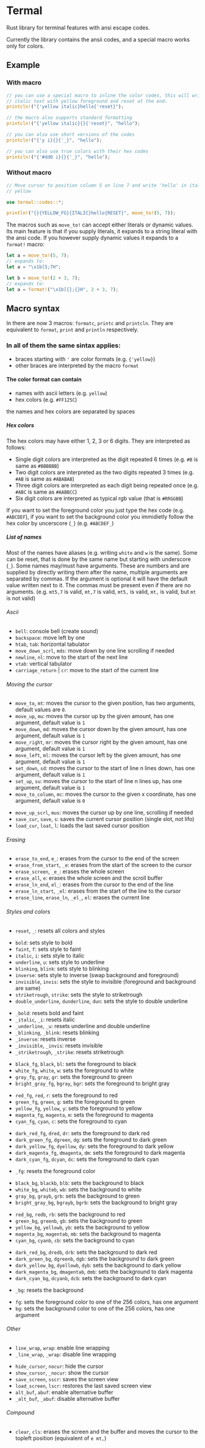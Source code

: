 # Termal
Rust library for terminal features with ansi escape codes.

Currently the library contains the ansii codes, and a special macro works only
for colors.

## Example
### With macro
```rust
// you can use a special macro to inline the color codes, this will write
// italic text with yellow foreground and reset at the end.
printcln!("{'yellow italic}hello{'reset}");

// the macro also supports standard formatting
printcln!("{'yellow italic}{}{'reset}", "hello");

// you can also use short versions of the codes
printcln!("{'y i}{}{'_}", "hello");

// you can also use true colors with their hex codes
printcln!("{'#dd0 i}{}{'_}", "hello");
```

### Without macro
```rust
// Move cursor to position column 5 on line 7 and write 'hello' in italic
// yellow

use termal::codes::*;

println!("{}{YELLOW_FG}{ITALIC}hello{RESET}", move_to!(5, 7));
```

The macros such as `move_to!` can accept either literals or dynamic values.
Its main feature is that if you supply literals, it expands to a string
literal with the ansi code.
If you however supply dynamic values it expands to a `format!` macro:
```rust
let a = move_to!(5, 7);
// expands to:
let a = "\x1b[5;7H";

let b = move_to!(2 + 3, 7);
// expands to:
let a = format!("\x1b[{};{}H", 2 + 3, 7);
```

## Macro syntax
In there are now 3 macros: `formatc`, `printc` and `printcln`. They are
equivalent to `format`, `print` and `println` respectively.

### In all of them the same sintax applies:
- braces starting with `'` are color formats (e.g. `{'yellow}`)
- other braces are interpreted by the macro `format`

#### The color format can contain
- names with ascii letters (e.g. `yellow`)
- hex colors (e.g. `#FF125C`)

the names and hex colors are separated by spaces

##### Hex colors
The hex colors may have either 1, 2, 3 or 6 digits. They are interpreted as
follows:
- Single digit colors are interpreted as the digit repeated 6 times (e.g. `#B`
  is same as `#BBBBBB`)
- Two digit colors are interpreted as the two digits repeated 3 times (e.g.
  `#AB` is same as `#ABABAB`)
- Three digit colors are interpreted as each digit being repeated once (e.g.
  `#ABC` is same as `#AABBCC`)
- Six digit colors are interpreted as typical rgb value (that is `#RRGGBB`)

If you want to set the foreground color you just type the hex code (e.g.
`#ABCDEF`), if you want to set the background color you immidietly follow the
hex color by uncerscore (`_`) (e.g. `#ABCDEF_`)

##### List of names
Most of the names have aliases (e.g. writing `white` and `w` is the same).
Some can be reset, that is done by the same name but starting with underscore
(`_`). Some names may/must have arguments. These are numbers and are supplied
by directly writing them after the name, multiple arguments are separated by
commas. If the argument is optional it will have the default value written
next to it. The commas must be present even if there are no arguments. (e.g.
`mt5,7` is valid, `mt,7` is valid, `mt5,` is valid, `mt,` is valid, but `mt`
is not valid)

###### Ascii
- `bell`: console bell (create sound)
- `backspace`: move left by one
- `htab`, `tab`: horizontal tabulator
- `move_down_scrl`, `mds`: move down by one line scrolling if needed
- `newline`, `nl`: move to the start of the next line
- `vtab`: vertical tabulator
- `carriage_return` | `cr`: move to the start of the current line

###### Moving the cursor
- `move_to`, `mt`: moves the cursor to the given position, has two arguments,
  default values are `0`.
- `move_up`, `mu`: moves the cursor up by the given amount, has one argument,
  default value is `1`
- `move_down`, `md`: moves the cursor down by the given amount, has one
  argument, default value is `1`
- `move_right`, `mr`: moves the cursor right by the given amount, has one
  argument, default value is `1`
- `move_left`, `ml`: moves the cursor left by the given amount, has one
  argument, default value is `1`
- `set_down`, `sd`: moves the cursor to the start of line n lines down, has one
  argument, default value is `1`
- `set_up`, `su`: moves the cursor to the start of line n lines up, has one
  argument, default value is `1`
- `move_to_column`, `mc`: moves the cursor to the given x coordinate, has one
  argument, default value is `0`
+ `move_up_scrl`, `mus`: moves the cursor up by one line, scrolling if needed
+ `save_cur`, `save`, `s`: saves the current cursor position (single slot, not
  lifo)
+ `load_cur`, `loat`, `l`: loads the last saved cursor position

###### Erasing
- `erase_to_end`, `e_`: erases from the cursor to the end of the screen
- `erase_from_start`, `_e`: erases from the start of the screen to the cursor
- `erase_screen`, `_e_`: erases the whole screen
- `erase_all`, `e`: erases the whole screen and the scroll buffer
- `erase_ln_end`, `el_`: erases from the cursor to the end of the line
- `erase_ln_start`, `_el`: erases from the start of the line to the cursor
- `erase_line`, `erase_ln`, `_el_`, `el`: erases the current line

###### Styles and colors
+ `reset`, `_`: resets all colors and styles
- `bold`: sets style to bold
- `faint`, `f`: sets style to faint
- `italic`, `i`: sets style to italic
- `underline`, `u`: sets style to underline
- `blinking`, `blink`: sets style to blinking
- `inverse`: sets style to inverse (swap background and foreground)
- `invisible`, `invis`: sets the style to invisible (foreground and background
  are same)
- `striketrough`, `strike`: sets the style to striketrough
- `double_underline`, `dunderline`, `dun`: sets the style to double underline
+ `_bold`: resets bold and faint
+ `_italic`, `_i`: resets italic
+ `_underline`, `_u`: resets underline and double underline
+ `_blinking`, `_blink`: resets blinking
+ `_inverse`: resets inverse
+ `_invisible`, `_invis`: resets invisible
+ `_striketrough`, `_strike`: resets striketrough
- `black_fg`, `black`, `bl`: sets the foreground to black
- `white_fg`, `white`, `w`: sets the foreground to white
- `gray_fg`, `gray`, `gr`: sets the foreground to green
- `bright_gray_fg`, `bgray`, `bgr`: sets the foreground to bright gray
+ `red_fg`, `red`, `r`: sets the foreground to red
+ `green_fg`, `green`, `g`: sets the foreground to green
+ `yellow_fg`, `yellow`, `y`: sets the foreground to yellow
+ `magenta_fg`, `magenta`, `m`: sets the foreground to magenta
+ `cyan_fg`, `cyan`, `c`: sets the foreground to cyan
- `dark_red_fg`, `dred`, `dr`: sets the foreground to dark red
- `dark_green_fg`, `dgreen`, `dg`: sets the foreground to dark green
- `dark_yellow_fg`, `dyellow`, `dy`: sets the foreground to dark yellow
- `dark_magenta_fg`, `dmagenta`, `dm`: sets the foreground to dark magenta
- `dark_cyan_fg`, `dcyan`, `dc`: sets the foreground to dark cyan
+ `_fg`: resets the foreground color
- `black_bg`, `blackb`, `blb`: sets the background to black
- `white_bg`, `whiteb`, `wb`: sets the background to white
- `gray_bg`, `grayb`, `grb`: sets the background to green
- `bright_gray_bg`, `bgrayb`, `bgrb`: sets the background to bright gray
+ `red_bg`, `redb`, `rb`: sets the background to red
+ `green_bg`, `greenb`, `gb`: sets the background to green
+ `yellow_bg`, `yellowb`, `yb`: sets the background to yellow
+ `magenta_bg`, `magentab`, `mb`: sets the background to magenta
+ `cyan_bg`, `cyanb`, `cb`: sets the background to cyan
- `dark_red_bg`, `dredb`, `drb`: sets the background to dark red
- `dark_green_bg`, `dgreenb`, `dgb`: sets the background to dark green
- `dark_yellow_bg`, `dyellowb`, `dyb`: sets the background to dark yellow
- `dark_magenta_bg`, `dmagentab`, `dmb`: sets the background to dark magenta
- `dark_cyan_bg`, `dcyanb`, `dcb`: sets the background to dark cyan
+ `_bg`: resets the background
- `fg`: sets the foreground color to one of the 256 colors, has one argument
- `bg`: sets the background color to one of the 256 colors, has one argument

###### Other
- `line_wrap`, `wrap`: enable line wrapping
- `_line_wrap`, `_wrap`: disable line wrapping
+ `hide_cursor`, `nocur`: hide the cursor
+ `show_cursor`, `_nocur`: show the cursor
+ `save_screen`, `sscr`: saves the screen view
+ `load_screen`, `lscr`: restores the last saved screen view
+ `alt_buf`, `abuf`: enable alternative buffer
+ `_alt_buf`, `_abuf`: disable alternative buffer

###### Compound
- `clear`, `cls`: erases the screen and the buffer and moves the cursor to the
  topleft position (equivalent of `e mt,`)
